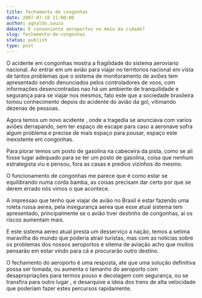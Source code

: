 ```yaml
---
title: fechamento de congonhas
date: 2007-07-18 21:00:00
author: agnaldo.souza
debate: É conveniente aeroportos no meio da cidade?
slug: fechamento-de-congonhas
status: publish 
type: post
---
```


O acidente em congonhas mostra a fragilidade do sistema aeroviario nacional. Ao entrar em um avião para viajar no territorios nacional em vista de tantos problemas que o sistema de monitoramento de aviões tem apresentado sendo denunciados pelos controladores de voos, com informações desencontradas nao há um ambiente de tranquilidade e segurança para se viajar nos mesmos, fato este que a sociedade brasileira tomou conhecimento depois do acidente do avião da gol, vitimando dezenas de pessoas.  

Agora temos um novo acidente , onde a tragedia se anunciava com varios aviões derrapando, sem ter espaço de escape para caso a aeronave sofra algum problema e precise de mais espaço para pousar, espaço este inexistente em congonhas.  

Para piorar temos um posto de gasolina na cabeceira da pista, como se ali fosse lugar adequado para se ter um posto de gasolina, coisa que nenhum estrategista viu e pensou, fora as casas e predios vizinhos do mesmo.  

O funcionamento de congonhas me parece que é como estar se equilibrando numa corda bamba, as coisas precisam dar certo por que se derem errado nós vimos o que acontece.  

A impressao que tenho que viajar de avião no Brasil é estar fazendo uma roleta russa aerea, pela insegurança aerea que esse atual sistema tem apresentado, principalmente se o avião tiver destinho de congonhas, ai os riscos aumentam mais.  

E este sistema aereo atual presta um desserviço a nação, temos a setima maravilha do mundo que poderia atrair turistas, mas com as noticias sobre os problemas dos nossos aeroportos e sitema de aviação acho que muitos pensarão em estar vindo para cá e procurarão outro destino.  

O fechamento do aeroporto é uma resposta, ate que uma solução definitiva possa ser tomada, ou aumenta o tamanho do aeroporto com desapropriações para termos pouso e decolagem com segurança, ou se transfira para outro lugar , e desarquive a ideia dos trens de alta velocidade que poderiam fazer estes percursos rapidamente.
